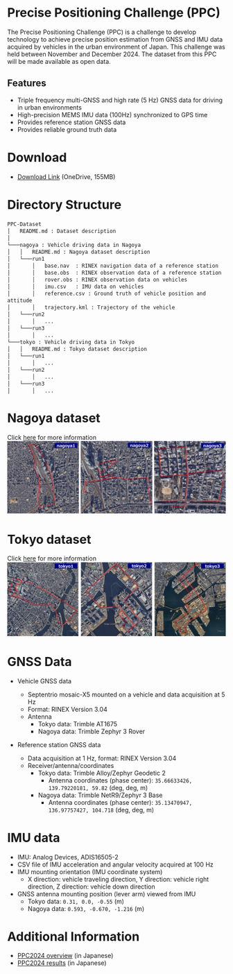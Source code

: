 # Precise Positioning Challenge (PPC)
The Precise Positioning Challenge (PPC) is a challenge to develop technology to achieve precise position estimation from GNSS and IMU data acquired by vehicles in the urban environment of Japan. This challenge was held between November and December 2024. The dataset from this PPC will be made available as open data.

## Features
- Triple frequency multi-GNSS and high rate (5 Hz) GNSS data for driving in urban environments
- High-precision MEMS IMU data (100Hz) synchronized to GPS time
- Provides reference station GNSS data
- Provides reliable ground truth data

# Download
- [Download Link](https://chibakoudai-my.sharepoint.com/:u:/g/personal/suzuki_taro_p_chibakoudai_jp/ETmyNr1VrcpFjqxgjXJdgkQBkfTwnykhSPOVKClOUBNOMQ?e=YmFD4M) (OneDrive, 155MB)

# Directory Structure
```
PPC-Dataset
│   README.md : Dataset description
│
└───nagoya : Vehicle driving data in Nagoya
│   │   README.md : Nagoya dataset description
│   └───run1
│       │   base.nav  : RINEX navigation data of a reference station
│       │   base.obs  : RINEX observation data of a reference station
│       │   rover.obs : RINEX observation data on vehicles
│       │   imu.csv   : IMU data on vehicles
│       │   reference.csv : Ground truth of vehicle position and attitude
│       │   trajectory.kml : Trajectory of the vehicle 
│   └───run2
│       │   ...
│   └───run3
│       │   ...
└───tokyo : Vehicle driving data in Tokyo
│   │   README.md : Tokyo dataset description
│   └───run1
│       │   ...
│   └───run2
│       │   ...
│   └───run3
│       │   ...
```
# Nagoya dataset
Click [here](./nagoya) for more information
![](https://github.com/taroz/Misc/blob/master/data/PPC-Dataset/nagoya_trajectory.jpg?raw=true)

# Tokyo dataset
Click [here](./tokyo) for more information
![](https://github.com/taroz/Misc/blob/master/data/PPC-Dataset/tokyo_trajectory.jpg?raw=true)

# GNSS Data
- Vehicle GNSS data
  - Septentrio mosaic-X5 mounted on a vehicle and data acquisition at 5 Hz
  - Format: RINEX Version 3.04
  - Antenna
    - Tokyo data: Trimble AT1675
    - Nagoya data: Trimble Zephyr 3 Rover

- Reference station GNSS data
  - Data acquisition at 1 Hz, format: RINEX Version 3.04
  - Receiver/antenna/coordinates
    - Tokyo data: Trimble Alloy/Zephyr Geodetic 2
      - Antenna coordinates (phase center): `35.66633426, 139.79220181, 59.82` (deg, deg, m)
    - Nagoya data: Trimble NetR9/Zephyr 3 Base
      - Antenna coordinates (phase center): `35.13470947, 136.97757427, 104.718` (deg, deg, m)

# IMU data
- IMU: Analog Devices, ADIS16505-2
- CSV file of IMU acceleration and angular velocity acquired at 100 Hz
- IMU mounting orientation (IMU coordinate system)
  - X direction: vehicle traveling direction, Y direction: vehicle right direction, Z direction: vehicle down direction
- GNSS antenna mounting position (lever arm) viewed from IMU
  - Tokyo data: `0.31, 0.0, -0.55` (m)
  - Nagoya data: `0.593, -0.670, -1.216` (m)

# Additional Information
- [PPC2024 overview](http://taroz.net/data/PPC2024.pdf) (in Japanese)
- [PPC2024 results](http://taroz.net/data/PPC2024_results.pdf) (in Japanese)